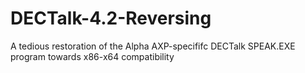 # DECTalk-4.2-Reversing
A tedious restoration of the Alpha AXP-specififc DECTalk SPEAK.EXE program towards x86-x64 compatibility
